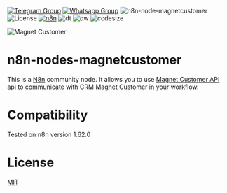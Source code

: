 <div>

[![Telegram Group](https://img.shields.io/badge/Group-Telegram-%2333C1FF)](https://t.me/codechatBR)
[![Whatsapp Group](https://img.shields.io/badge/Group-message-%2322BC18)](https://chat.whatsapp.com/HyO8X8K0bAo0bfaeW8bhY5)
![n8n-node-magnetcustomer](https://img.shields.io/npm/v/n8n-nodes-magnetcustomer?label=n8n-nodes-magnetcustomer&logo=codechat)
![License](https://img.shields.io/npm/l/n8n-nodes-magnetcustomer)
[![n8n](https://img.shields.io/badge/n8n-community-F94B72)](https://community.n8n.io/)
![dt](https://img.shields.io/npm/dt/n8n-nodes-magnetcustomer)
![dw](https://img.shields.io/npm/dw/n8n-nodes-magnetcustomer)
![codesize](https://img.shields.io/github/languages/code-size/jrcleber/n8n-magnetcustomer)

</div>

<div><img src="./assets/cover.png" alt="Magnet Customer"></div>

# n8n-nodes-magnetcustomer

This is a [N8n](https://community.n8n.io) community node. It allows you to use [Magnet Customer API](https://developers.magnetcustomer.com) api to communicate with CRM Magnet Customer in your workflow.

# Compatibility

Tested on n8n version 1.62.0

# License
[MIT](./LICENSE.md)
